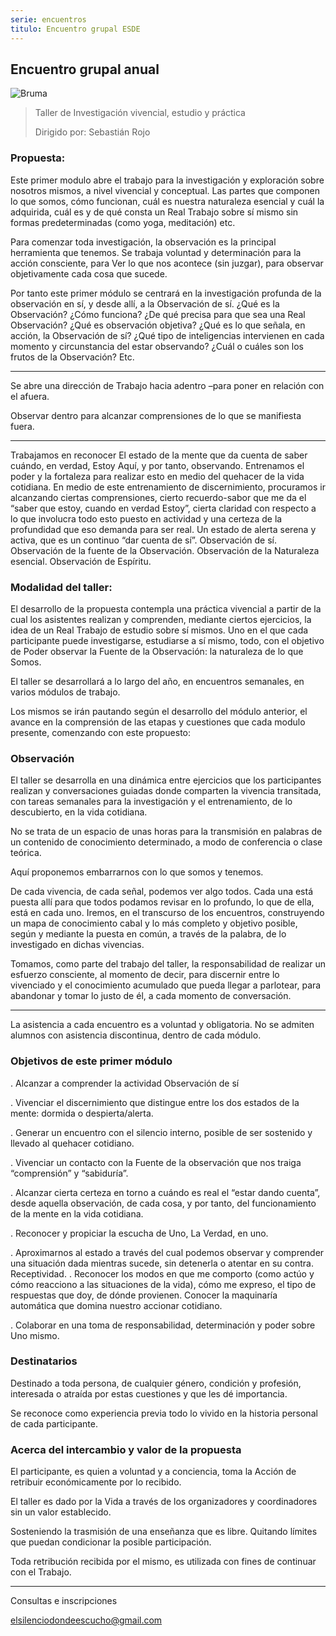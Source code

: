 ```yaml
---
serie: encuentros
titulo: Encuentro grupal ESDE
---
```


## Encuentro grupal anual

![Bruma](/img/bruma.webp)

> Taller de Investigación vivencial, estudio y práctica
>
> Dirigido por: Sebastián Rojo

### Propuesta:
Este primer modulo abre el trabajo para la investigación y exploración sobre nosotros mismos, a nivel vivencial y conceptual. Las partes que componen lo que somos, cómo funcionan, cuál es nuestra naturaleza esencial y cuál la adquirida, cuál es y de qué consta un Real Trabajo sobre sí mismo sin formas predeterminadas (como yoga, meditación) etc.

Para comenzar toda investigación, la observación es la principal herramienta que tenemos. Se trabaja voluntad y determinación para la acción consciente, para Ver lo que nos acontece (sin juzgar), para observar objetivamente cada cosa que sucede.

Por tanto este primer módulo se centrará en la investigación profunda de la observación en sí, y desde allí, a la Observación de sí. ¿Qué es la Observación? ¿Cómo funciona? ¿De qué precisa para que sea una Real Observación? ¿Qué es observación objetiva? ¿Qué es lo que señala, en acción, la Observación de sí? ¿Qué tipo de inteligencias intervienen en cada momento y circunstancia del estar observando? ¿Cuál o cuáles son los frutos de la Observación? Etc.

---

Se abre una dirección de Trabajo hacia adentro –para poner en relación con el afuera.

Observar dentro para alcanzar comprensiones de lo que se manifiesta fuera.

---

Trabajamos en reconocer El estado de la mente que da cuenta de saber cuándo, en verdad, Estoy Aquí, y por tanto, observando. Entrenamos el poder y la fortaleza para realizar esto en medio del quehacer de la vida cotidiana. En medio de este entrenamiento de discernimiento, procuramos ir alcanzando ciertas comprensiones, cierto recuerdo-sabor que me da el “saber que estoy, cuando en verdad Estoy”, cierta claridad con respecto a lo que involucra todo esto puesto en actividad y una certeza de la profundidad que eso demanda para ser real. Un estado de alerta serena y activa, que es un continuo “dar cuenta de sí”. Observación de sí. Observación de la fuente de la Observación. Observación de la Naturaleza esencial. Observación de Espíritu.

### Modalidad del taller:

El desarrollo de la propuesta contempla una práctica vivencial a partir de la cual los asistentes realizan y comprenden, mediante ciertos ejercicios, la idea de un Real Trabajo de estudio sobre sí mismos. Uno en el que cada participante puede investigarse, estudiarse a sí mismo, todo, con el objetivo de Poder observar la Fuente de la Observación: la naturaleza de lo que Somos.

El taller se desarrollará a lo largo del año, en encuentros semanales, en varios módulos de trabajo.

Los mismos se irán pautando según el desarrollo del módulo anterior, el avance en la comprensión de las etapas y cuestiones que cada modulo presente, comenzando con este propuesto:

### Observación

El taller se desarrolla en una dinámica entre ejercicios que los participantes realizan y conversaciones guiadas donde comparten la vivencia transitada, con tareas semanales para la investigación y el entrenamiento, de lo descubierto, en la vida cotidiana.

No se trata de un espacio de unas horas para la transmisión en palabras de un contenido de conocimiento determinado, a modo de conferencia o clase teórica.

Aquí proponemos embarrarnos con lo que somos y tenemos.

De cada vivencia, de cada señal, podemos ver algo todos. Cada una está puesta allí para que todos podamos revisar en lo profundo, lo que de ella, está en cada uno. Iremos, en el transcurso de los encuentros, construyendo un mapa de conocimiento cabal y lo más completo y objetivo posible, según y mediante la puesta en común, a través de la palabra, de lo investigado en dichas vivencias.

Tomamos, como parte del trabajo del taller, la responsabilidad de realizar un esfuerzo consciente, al momento de decir, para discernir entre lo vivenciado y el conocimiento acumulado que pueda llegar a parlotear, para abandonar y tomar lo justo de él, a cada momento de conversación.

---

La asistencia a cada encuentro es a voluntad y obligatoria. No se admiten alumnos con asistencia discontinua, dentro de cada módulo.

### Objetivos de este primer módulo

. Alcanzar a comprender la actividad Observación de sí

. Vivenciar el discernimiento que distingue entre los dos estados de la mente: dormida o despierta/alerta.

. Generar un encuentro con el silencio interno, posible de ser sostenido y llevado al quehacer cotidiano.

. Vivenciar un contacto con la Fuente de la observación que nos traiga “comprensión” y “sabiduría”.

. Alcanzar cierta certeza en torno a cuándo es real el “estar dando cuenta”, desde aquella observación, de cada cosa, y por tanto, del funcionamiento de la mente en la vida cotidiana.

. Reconocer y propiciar la escucha de Uno, La Verdad, en uno.

. Aproximarnos al estado a través del cual podemos observar y comprender una situación dada mientras sucede, sin detenerla o atentar en su contra. Receptividad. . Reconocer los modos en que me comporto (como actúo y cómo reacciono a las situaciones de la vida), cómo me expreso, el tipo de respuestas que doy, de dónde provienen. Conocer la maquinaría automática que domina nuestro accionar cotidiano.

. Colaborar en una toma de responsabilidad, determinación y poder sobre Uno mismo.

### Destinatarios

Destinado a toda persona, de cualquier género, condición y profesión, interesada o atraída por estas cuestiones y que les dé importancia.

Se reconoce como experiencia previa todo lo vivido en la historia personal de cada participante.

### Acerca del intercambio y valor de la propuesta

El participante, es quien a voluntad y a conciencia, toma la Acción de retribuir económicamente por lo recibido.

El taller es dado por la Vida a través de los organizadores y coordinadores sin un valor establecido.

Sosteniendo la trasmisión de una enseñanza que es libre. Quitando límites que puedan condicionar la posible participación.

Toda retribución recibida por el mismo, es utilizada con fines de continuar con el Trabajo.

---

Consultas e inscripciones

elsilenciodondeescucho@gmail.com
